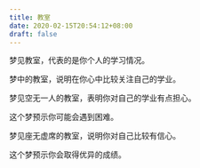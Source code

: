 ```yaml
---
title: 教室
date: 2020-02-15T20:54:12+08:00
draft: false
---
```


梦见教室，代表的是你个人的学习情况。

梦中的教室，说明在你心中比较关注自己的学业。

梦见空无一人的教室，表明你对自己的学业有点担心。

这个梦预示你可能会遇到困难。

梦见座无虚席的教室，说明你对自己比较有信心。

这个梦预示你会取得优异的成绩。

